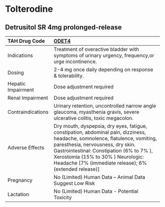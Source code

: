 # Tolterodine

## Detrusitol SR 4mg prolonged-release

| TAH Drug Code      | [ODET4](https://www.tahsda.org.tw/drugs/hissearch.php?drug_code=ODET4)                                                                                                                                                                                                                                      |
|:-------------------|:------------------------------------------------------------------------------------------------------------------------------------------------------------------------------------------------------------------------------------------------------------------------------------------------------------|
| Indications        | Treatment of overactive bladder with symptoms of urinary urgency, frequency,or urge incontinence.                                                                                                                                                                                                           |
| Dosing             | 2-4 mg once daily depending on response & tolerability.                                                                                                                                                                                                                                                     |
| Hepatic Impairment | Dose adjustment required                                                                                                                                                                                                                                                                                    |
| Renal Impairment   | Dose adjustment required                                                                                                                                                                                                                                                                                    |
| Contraindications  | Urinary retention, uncontrolled narrow angle glaucoma, myasthenia gravis, severe ulcerative colitis, toxic megacolon.                                                                                                                                                                                       |
| Adverse Effects    | Dry mouth, dyspepsia, dry eyes, fatigue, constipation, abdominal pain, dizziness, headache, somnolence, flatulence, vomiting, paresthesia, nervousness, dry skin. Gastrointestinal: Constipation (6% to 7% ), Xerostomia (15% to 30% ) Neurologic: Headache [7% (immediate release); 6% (extended release)] |
| Pregnancy          | No (Limited) Human Data – Animal Data Suggest Low Risk                                                                                                                                                                                                                                                      |
| Lactation          | No (Limited) Human Data - Potential Toxicity                                                                                                                                                                                                                                                                |

